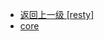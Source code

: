 - [返回上一级 [resty]](page/服务部署/Nginx/模板/nginx-1.24.0/Openresty/openresty-1.21.4.3-win64/lualib/resty/)
- [core](page/服务部署/Nginx/模板/nginx-1.24.0/Openresty/openresty-1.21.4.3-win64/lualib/resty/core/)
